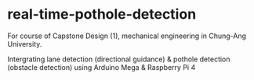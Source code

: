 # real-time-pothole-detection

For course of Capstone Design (1), mechanical engineering in Chung-Ang University.


Intergrating lane detection (directional guidance) & pothole detection (obstacle detection) using Arduino Mega & Raspberry Pi 4
